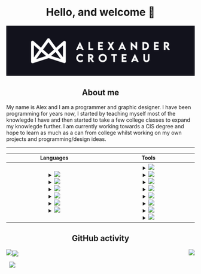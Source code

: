 
<h1 align="center">Hello, and welcome 👋 </h1>
<img src="https://raw.githubusercontent.com/Alexander14454/Alexander14454/master/github banner 3.png">

<h2 align="center">About me </h2>
My name is Alex and I am a programmer and graphic designer. I have been programming for years now, I started by teaching myself most of the knowlegde I have and then started to take a few college classes to expand my knowlegde further. I am currently working towards a CIS degree and hope to learn as much as a can from college whilst working on my own projects and programming/design ideas.

---

<table align="center">
  <tr>
    <th width="300px">Languages</th>
    <th width="300px">Tools</th>
  </tr>
  <tr>
    <th width="300px">
      <details><summary><img src="https://img.shields.io/badge/-MarkDown-000000?style=flat-square&logo=markdown&labelColor=000000""></summary>
        Known since: 2024 <br> Confidence: ⭐⭐⭐⭐⭐ <br> Experience: ⭐⭐⭐ <br> Knowledge: ⭐⭐⭐
      </details>
      <details><summary><img src="https://img.shields.io/badge/-JavaScript-000000?style=flat-square&logo=javascript"></summary>
        Known since: 2022 <br> Confidence: ⭐⭐⭐ <br> Experience: ⭐⭐⭐ <br> Knowledge: ⭐⭐
      </details>
      <details><summary><img src="https://img.shields.io/badge/-MySQL-000000?style=flat-square&logo=mysql&labelColor=ffffff"></summary>
        Known since: 2023 <br> Confidence: ⭐⭐⭐⭐ <br> Experience: ⭐⭐⭐ <br> Knowledge: ⭐⭐⭐⭐
      </details>
      <details><summary><img src="https://img.shields.io/badge/-Python-000000?style=flat-square&logo=python&logoColor=ffffff&labelColor=3776AB"></summary>
        Known since: 2023 <br> Confidence: ⭐⭐⭐⭐⭐ <br> Experience: ⭐⭐⭐⭐ <br> Knowledge: ⭐⭐⭐⭐
      </details>
      <details><summary><img src="https://img.shields.io/badge/-HTML5-000000?style=flat-square&logo=html5&logoColor=ffffff&labelColor=E34F26"></summary>
        Known since: 2021 <br> Confidence: ⭐⭐⭐⭐⭐ <br> Experience: ⭐⭐⭐ <br> Knowledge: ⭐⭐⭐⭐
      </details>  
      <details><summary><img src="https://img.shields.io/badge/-CSS3-000000?style=flat-square&logo=css3&logoColor=ffffff&labelColor=1572B6"></summary>
        Known since: 2021 <br> Confidence: ⭐⭐⭐⭐ <br> Experience: ⭐⭐⭐⭐ <br> Knowledge: ⭐⭐⭐
      </details>
    </th>
    <th width="300px">
      <details><summary><img src="https://img.shields.io/badge/-Adobe Creative Cloud-000000?style=flat-square&logo=adobecreativecloud&logoColor=ffffff&labelColor=DA1F26"></summary>
        Known since: 2021 <br> Confidence: ⭐⭐⭐⭐ <br> Experience: ⭐⭐⭐⭐ <br> Knowledge: ⭐⭐⭐
      </details>
      <details><summary><img src="https://img.shields.io/badge/-Microsoft SQL-000000?style=flat-square&logo=microsoftsqlserver&logoColor=ffffff&labelColor=CC2927"></summary>
        Known since: 2023 <br> Confidence: ⭐⭐⭐⭐ <br> Experience: ⭐⭐⭐ <br> Knowledge: ⭐⭐⭐
      </details>
      <details><summary><img src="https://img.shields.io/badge/-Windows-000000?style=flat-square&logo=windows&logoColor=ffffff&labelColor=0078D6"></summary>
        Known since: 2018 <br> Confidence: ⭐⭐⭐⭐⭐ <br> Experience: ⭐⭐⭐⭐⭐ <br> Knowledge: ⭐⭐⭐⭐⭐
      </details>
        <details><summary><img src="https://img.shields.io/badge/-Draw.io-000000?style=flat-square&logo=diagramsdotnet&logoColor=ffffff&labelColor=F08705"></summary>
        Known since: 2023 <br> Confidence: ⭐⭐⭐⭐ <br> Experience: ⭐⭐ <br> Knowledge: ⭐⭐⭐
      </details>
      <details><summary><img src="https://img.shields.io/badge/-VScode-000000?style=flat-square&logo=visual-studio-code&logoColor=ffffff&labelColor=007ACC"></summary>
        Known since: 2021 <br> Confidence: ⭐⭐⭐⭐⭐ <br> Experience: ⭐⭐⭐⭐⭐ <br> Knowledge: ⭐⭐⭐⭐
      </details>
      <details><summary><img src="https://img.shields.io/badge/-GitHub-000000?style=flat-square&logo=github&logoColor=ffffff&labelColor=000000"></summary>
        Known since: 2024 <br> Confidence: ⭐⭐⭐⭐ <br> Experience: ⭐⭐⭐ <br> Knowledge: ⭐⭐⭐
      </details>
      <details><summary><img src="https://img.shields.io/badge/-Figma-000000?style=flat-square&logo=figma&logoColor=ffffff&labelColor=F24E1E"></summary>
        Known since: 2024 <br> Confidence: ⭐⭐⭐ <br> Experience: ⭐⭐⭐ <br> Knowledge: ⭐⭐
      </details>
      <details><summary><img src="https://img.shields.io/badge/-AWS-000000?style=flat-square&logo=amazon&logoColor=ffffff&labelColor=FF9900"></summary>
        Known since: 2024 <br> Confidence: ⭐⭐⭐ <br> Experience: ⭐⭐⭐ <br> Knowledge: ⭐⭐⭐
      </details>
    </th>
  </tr>
</table>

<h2 align="center">GitHub activity</h2>

<img align="center" src="https://github-readme-activity-graph.vercel.app/graph?username=Alexander14454&bg_color=12121c&line=fcfcfc&color=fcfcfc"> 

<img align="left" src="https://github-readme-stats.vercel.app/api?username=Alexander14454&theme=ambient_gradient&show_icons=true&hide_border=true&count_private=true&card_width=470px&bg_color=00000000"> 

<img align="right" src="https://github-readme-streak-stats.herokuapp.com/?user=Alexander14454&theme=swift&hide_border=true&card_width=500px&bg_color=00000000">

&nbsp;
<img src="https://github-readme-stats.vercel.app/api/top-langs/?username=Alexander14454&theme=ambient_gradient&show_icons=true&hide_border=true&layout=compact&card_width=1012px&bg_color=00000000">
